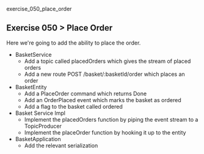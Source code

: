 exercise_050_place_order

## Exercise 050 > Place Order

Here we're going to add the ability to place the order.

* BasketService
  * Add a topic called placedOrders which gives the stream of placed orders
  * Add a new route POST /basket/:basketId/order which places an order
* BasketEntity
  * Add a PlaceOrder command which returns Done
  * Add an OrderPlaced event which marks the basket as ordered
  * Add a flag to the basket called ordered
* Basket Service Impl
  * Implement the placedOrders function by piping the event stream to a TopicProducer
  * Implement the placeOrder function by hooking it up to the entity
* BasketApplication
  * Add the relevant serialization